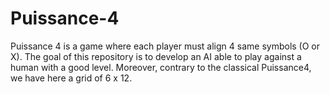 # Puissance-4
Puissance 4 is a game where each player must align 4 same symbols (O or X). The goal of this repository is to develop an AI able to play against a human with a good level. Moreover, contrary to the classical Puissance4, we have here a grid of 6 x 12.
